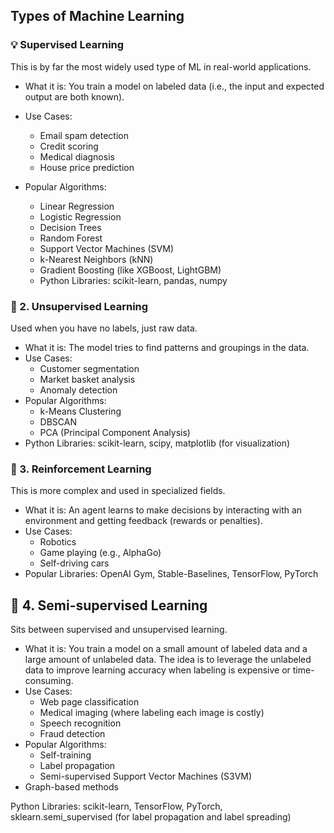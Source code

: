 ## Types of Machine Learning

### 💡 Supervised Learning
This is by far the most widely used type of ML in real-world applications.

  - What it is: You train a model on labeled data (i.e., the input and expected output are both known).

  - Use Cases:
    - Email spam detection
    - Credit scoring
    - Medical diagnosis
    - House price prediction

- Popular Algorithms:
    - Linear Regression
    - Logistic Regression
    - Decision Trees
    - Random Forest
    - Support Vector Machines (SVM)
    - k-Nearest Neighbors (kNN)
    - Gradient Boosting (like XGBoost, LightGBM)
  - Python Libraries: scikit-learn, pandas, numpy
 
### 🧠 2. Unsupervised Learning
Used when you have no labels, just raw data.

  - What it is: The model tries to find patterns and groupings in the data.
  - Use Cases:
    - Customer segmentation
    - Market basket analysis
    - Anomaly detection
  - Popular Algorithms:
    - k-Means Clustering
    - DBSCAN
    - PCA (Principal Component Analysis)
  - Python Libraries: scikit-learn, scipy, matplotlib (for visualization)

### 🤖 3. Reinforcement Learning
This is more complex and used in specialized fields.
  - What it is: An agent learns to make decisions by interacting with an environment and getting feedback (rewards or penalties).
  - Use Cases:
    - Robotics
    - Game playing (e.g., AlphaGo)
    - Self-driving cars
  - Popular Libraries: OpenAI Gym, Stable-Baselines, TensorFlow, PyTorch

## 🧪 4. Semi-supervised Learning
Sits between supervised and unsupervised learning.

  - What it is: You train a model on a small amount of labeled data and a large amount of unlabeled data. The idea is to leverage the unlabeled data to improve learning accuracy when labeling is expensive or time-consuming.
  - Use Cases:
    - Web page classification
    - Medical imaging (where labeling each image is costly)
    - Speech recognition
    - Fraud detection
  - Popular Algorithms:
    - Self-training
    - Label propagation
    - Semi-supervised Support Vector Machines (S3VM)
  - Graph-based methods

Python Libraries: scikit-learn, TensorFlow, PyTorch, sklearn.semi_supervised (for label propagation and label spreading)
